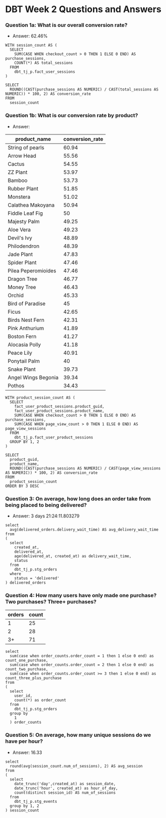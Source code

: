 # DBT Week 2 Questions and Answers

### Question 1a: What is our overall conversion rate?

- Answer: 62.46%

```
WITH session_count AS (
  SELECT
    SUM(CASE WHEN checkout_count > 0 THEN 1 ELSE 0 END) AS purchase_sessions,
    COUNT(*) AS total_sessions
  FROM
    dbt_tj_p.fact_user_sessions
)

SELECT
  ROUND((CAST(purchase_sessions AS NUMERIC) / CAST(total_sessions AS NUMERIC)) * 100, 2) AS conversion_rate
FROM
  session_count
```

### Question 1b: What is our conversion rate by product?

- Answer:

| product_name      | conversion_rate |
| ----------- | ----------- |
| String of pearls	 | 60.94 |
| Arrow Head	 | 55.56 |
| Cactus	 | 54.55 |
| ZZ Plant	 | 53.97 |
| Bamboo	 | 53.73 |
| Rubber Plant	 | 51.85 |
| Monstera	 | 51.02 |
| Calathea Makoyana	 | 50.94 |
| Fiddle Leaf Fig	 | 50 |
| Majesty Palm	 | 49.25 |
| Aloe Vera	 | 49.23 |
| Devil's Ivy	 | 48.89 |
| Philodendron	 | 48.39 |
| Jade Plant	 | 47.83 |
| Spider Plant	 | 47.46 |
| Pilea Peperomioides	 | 47.46 |
| Dragon Tree	 | 46.77 |
| Money Tree	 | 46.43 |
| Orchid	 | 45.33 |
| Bird of Paradise	 | 45 |
| Ficus	 | 42.65 |
| Birds Nest Fern	 | 42.31 |
| Pink Anthurium	 | 41.89 |
| Boston Fern	 | 41.27 |
| Alocasia Polly	 | 41.18 |
| Peace Lily	 | 40.91 |
| Ponytail Palm	 | 40 |
| Snake Plant	 | 39.73 |
| Angel Wings Begonia	 | 39.34 |
| Pothos	 | 34.43 |

```
WITH product_session_count AS (
  SELECT
    fact_user_product_sessions.product_guid,
    fact_user_product_sessions.product_name,
    SUM(CASE WHEN checkout_count > 0 THEN 1 ELSE 0 END) AS purchase_sessions,
    SUM(CASE WHEN page_view_count > 0 THEN 1 ELSE 0 END) AS page_view_sessions
  FROM
    dbt_tj_p.fact_user_product_sessions
  GROUP BY 1, 2
)

SELECT
  product_guid,
  product_name,
  ROUND((CAST(purchase_sessions AS NUMERIC) / CAST(page_view_sessions AS NUMERIC)) * 100, 2) AS conversion_rate
FROM
  product_session_count
ORDER BY 3 DESC
```

### Question 3: On average, how long does an order take from being placed to being delivered?

- Answer: 3 days 21:24:11.803279

```
select
  avg(delivered_orders.delivery_wait_time) AS avg_delivery_wait_time
from
(
  select
    created_at,
    delivered_at,
    age(delivered_at, created_at) as delivery_wait_time,
    status
  from
    dbt_tj_p.stg_orders
  where
    status = 'delivered'
) delivered_orders
```


### Question 4: How many users have only made one purchase? Two purchases? Three+ purchases?

| orders      | count |
| ----------- | ----------- |
| 1           | 25          |
| 2           | 28          |
| 3+          | 71         |

```
select
  sum(case when order_counts.order_count = 1 then 1 else 0 end) as count_one_purchase,
  sum(case when order_counts.order_count = 2 then 1 else 0 end) as count_two_purchase,
  sum(case when order_counts.order_count >= 3 then 1 else 0 end) as count_three_plus_purchase
from
(
  select
    user_id,
    count(*) as order_count
  from
    dbt_tj_p.stg_orders
  group by
    1
  ) order_counts
```


### Question 5: On average, how many unique sessions do we have per hour?

- Answer: 16.33

```
select
  round(avg(session_count.num_of_sessions), 2) AS avg_session
from
(
  select
    date_trunc('day',created_at) as session_date,
    date_trunc('hour', created_at) as hour_of_day,
    count(distinct session_id) AS num_of_sessions
  from
    dbt_tj_p.stg_events
  group by 1, 2
) session_count
```